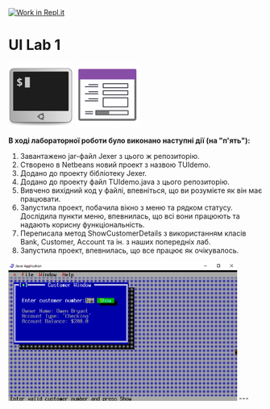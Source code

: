 [![Work in Repl.it](https://classroom.github.com/assets/work-in-replit-14baed9a392b3a25080506f3b7b6d57f295ec2978f6f33ec97e36a161684cbe9.svg)](https://classroom.github.com/online_ide?assignment_repo_id=2786685&assignment_repo_type=AssignmentRepo)
# UI Lab 1
![](terminal-icon.png)
![](gui-icon.png)


  
**В ході лабораторної роботи було виконано наступні дії (на "п'ять"):**

1. Завантажено jar-файл Jexer з цього ж репозиторію.
2. Створено в Netbeans новий проект з назвою TUIdemo. 
3. Додано до проекту бібліотеку Jexer.
4. Додано до проекту файл TUIdemo.java з цього репозиторію.
5. Вивчено вихідний код у файлі, впевніться, що ви розумієте як він має працювати.
6. Запустила проект, побачила вікно з меню та рядком статусу. Дослідила пункти меню, впевнилась, що всі вони працюють та надають корисну функціональність. 
7. Переписала метод ShowCustomerDetails з використанням класів Bank, Customer, Account та ін. з наших попередніх лаб.
8. Запустила проект, впевнилась, що все працює як очікувалось. 

<img src="https://github.com/ppc-ntu-khpi/tui-lab1-34-34-golovnia-yana/blob/master/image.png" width="90%"/>
---



